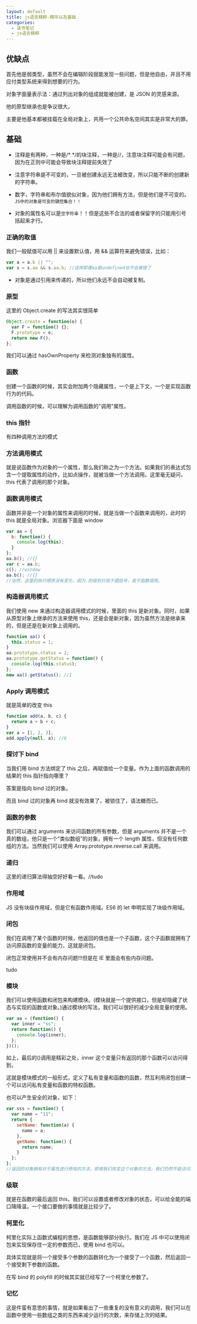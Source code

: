 ```yaml
---
layout: default
title: js语言精粹-精华以及基础
categories:
  - 读书笔记
  - js语言精粹
---
```


## 优缺点

首先他是弱类型，虽然不会在编辑阶段就能发现一些问题，但是他自由，并且不用应付类型系统来得到想要的行为。

对象字面量表示法：通过列出对象的组成就能被创建，是 JSON 的灵感来源。

他的原型继承也是争议很大。

主要是他基本都被挂载在全局对象上，共用一个公共命名空间其实是非常大的罪。

## 基础

- 注释是有两种，一种是/\* \*/的块注释，一种是//，注意块注释可能会有问题，因为在正则中可能会导致块注释提前失效了

- 注意字符串是不可变的，一旦被创建永远无法被改变，所以只能不断的创建新的字符串。

- 数字，字符串和布尔值貌似对象，因为他们拥有方法，但是他们是不可变的。`JS中的对象是可变的键控集合！！`

- 对象的属性名可以是`空字符串`！！但是这些不合法的或者保留字的只能用引号括起来才行。

### 正确的取值

我们一般赋值可以用 || 来设置默认值，用 && 运算符来避免错误，比如：

```javascript
var a = a.b || "";
var s = s.aa && s.aa.b; //这样即便aa是undefined也不会报错了
```

- 对象是通过引用来传递的，所以他们永远不会自动被复制。

### 原型

这里的 Object.create 的写法其实很简单

```javascript
Object.create = function(o) {
  var F = function() {};
  F.prototype = o;
  return new F();
};
```

我们可以通过 hasOwnProperty 来检测对象独有的属性。

### 函数

创建一个函数的时候，其实会附加两个隐藏属性，一个是上下文，一个是实现函数行为的代码。

调用函数的时候，可以理解为调用函数的"调用"属性。

### this 指针

有四种调用方法的模式

### 方法调用模式

就是说函数作为对象的一个属性，那么我们称之为一个方法。如果我们的表达式包含一个提取属性的动作，比如点操作，就被当做一个方法调用。这里毫无疑问，this 代表了调用的那个对象。

### 函数调用模式

函数并非是一个对象的属性来调用的时候，就是当做一个函数来调用的，此时的 this 就是全局对象。浏览器下面是 window

```javascript
var aa = {
  b: function() {
    console.log(this);
  }
};
aa.b(); //{}
var c = aa.b;
c(); //window
aa.b(); //{}
//当然，这里的执行顺序没有变化，因为.的级别只低于圆括号，高于函数调用。
```

### 构造器调用模式

我们使用 new 来通过构造器调用模式的时候，里面的 this 是新对象。同时，如果从原型对象上继承的方法来使用 this，还是会是新对象，因为虽然方法是继承来的，但是还是在新对象上调用的。

```javascript
function aa() {
  this.status = 1;
}
aa.prototype.status = 2;
aa.prototype.getStatus = function() {
  console.log(this.status);
};
new aa().getStatus(); //1
```

### Apply 调用模式

就是简单的改变 this

```javascript
function add(a, b, c) {
  return a + b + c;
}
var a = [1, 2, 3];
add.apply(null, a); //6
```

### 探讨下 bind

当我们用 bind 方法绑定了 this 之后，再赋值给一个变量。作为上面的函数调用的结果的 this 指针指向哪里？

答案是指向 bind 过的对象。

而且 bind 过的对象再 bind 就没有效果了，被锁住了，语法糖而已。

### 函数的参数

我们可以通过 arguments 来访问函数的所有参数，但是 arguments 并不是一个真的数组，他只是一个“类似数组”的对象，拥有一个 length 属性，但没有任何数组的方法。当然我们可以使用 Array.prototype.reverse.call 来调用。

### 递归

这里的递归算法得抽空好好看一看。//tudo

### 作用域

JS 没有块级作用域，但是它有函数作用域。ES6 的 let 申明实现了块级作用域。

### 闭包

我们在调用了某个函数的时候，他返回的值也是一个子函数，这个子函数就拥有了访问原函数的变量的能力，这就是闭包。

闭包正常使用并不会有内存问题!!!但是在 IE 里面会有些内存问题。

tudo

### 模块

我们可以使用函数和闭包来构建模块。(模块就是一个提供接口，但是却隐藏了状态与实现的函数或对象。)通过模块的写法，我们可以很好的减少全局变量的使用。

```javascript
var aa = (function() {
  var inner = "ss";
  return function() {
    console.log(inner);
  };
})();
```

如上，最后的()调用是精彩之处，inner 这个变量只有返回的那个函数可以访问得到，

这就是模块模式的一般形式，定义了私有变量和函数的函数，然互利用闭包创建一个可以访问私有变量和函数的特权函数。

也可以产生安全的对象，如下：

```javascript
var sss = function() {
  var name = "11";
  return {
    setName: function(a) {
      name = a;
    },
    getName: function() {
      return name;
    }
  };
};
//返回的对象拥有对于属性进行修改的方法，即使我们改变这个对象的方法，我们仍然不能访问到那些属性了！！
```

### 级联

就是在函数的最后返回 this，我们可以设置或者修改对象的状态，可以给全能的端口降降温，一个接口要做的事情就是比较少了。

### 柯里化

柯里化实际上函数式编程的思想，是函数能够部分执行。我们在 JS 中可以使用闭包来实现保存住一定的参数而已，使用 bind 也可以。

具体实现就是将一个接受多个参数的函数转化为一个接受了一个函数，然后返回一个接受剩下参数的函数。

在写 bind 的 polyfill 的时候其实就已经写了一个柯里化参数了。

### 记忆

这是件蛮有意思的事情，就是如果看出了一些重复的没有意义的调用，我们可以在函数中使用一些数组之类的东西来减少运行的次数，来存储上次的结果。
